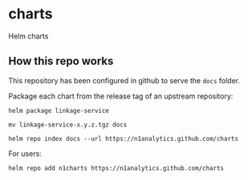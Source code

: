 # charts

Helm charts


## How this repo works

This repository has been configured in github to serve the `docs` folder.

Package each chart from the release tag of an upstream repository:

    helm package linkage-service
    
    mv linkage-service-x.y.z.tgz docs

    helm repo index docs --url https://n1analytics.github.com/charts
    

For users:

    helm repo add n1charts https://n1analytics.github.com/charts

